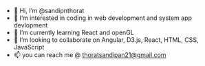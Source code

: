 - 👋 Hi, I’m @sandipnthorat
- 👀 I’m interested in coding in web development and system app devlopment
- 🌱 I’m currently learning React and openGL
- 💞️ I’m looking to collaborate on Angular, D3.js, React, HTML, CSS, JavaScript
- 📫 you can reach me @ thoratsandipan21@gmail.com 

<!---
sandipnthorat/sandipnthorat is a ✨ special ✨ repository because its `README.md` (this file) appears on your GitHub profile.
You can click the Preview link to take a look at your changes.
--->

